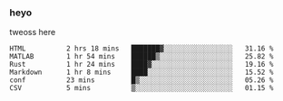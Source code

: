 ### heyo
tweoss here

<!--START_SECTION:waka-->

```text
HTML          2 hrs 18 mins   ███████▓░░░░░░░░░░░░░░░░░   31.16 %
MATLAB        1 hr 54 mins    ██████▒░░░░░░░░░░░░░░░░░░   25.82 %
Rust          1 hr 24 mins    ████▓░░░░░░░░░░░░░░░░░░░░   19.16 %
Markdown      1 hr 8 mins     ████░░░░░░░░░░░░░░░░░░░░░   15.52 %
conf          23 mins         █▒░░░░░░░░░░░░░░░░░░░░░░░   05.26 %
CSV           5 mins          ▒░░░░░░░░░░░░░░░░░░░░░░░░   01.15 %
```

<!--END_SECTION:waka-->

<!--
**Tweoss/tweoss** is a ✨ _special_ ✨ repository because its `README.md` (this file) appears on your GitHub profile.

Here are some ideas to get you started:

- 🔭 I’m currently working on ...
- 🌱 I’m currently learning ...
- 👯 I’m looking to collaborate on ...
- 🤔 I’m looking for help with ...
- 💬 Ask me about ...
- 📫 How to reach me: ...
- 😄 Pronouns: ...
- ⚡ Fun fact: ...
-->

